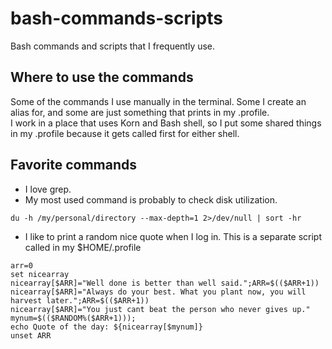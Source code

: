 # bash-commands-scripts
Bash commands and scripts that I frequently use.
## Where to use the commands
Some of the commands I use manually in the terminal. Some I create an alias for, and some are just something that prints in my .profile.\
I work in a place that uses Korn and Bash shell, so I put some shared things in my .profile because it gets called first for either shell.

## Favorite commands
* I love grep.
* My most used command is probably to check disk utilization.
~~~
du -h /my/personal/directory --max-depth=1 2>/dev/null | sort -hr
~~~
* I like to print a random nice quote when I log in. This is a separate script called in my $HOME/.profile
~~~
arr=0
set nicearray
nicearray[$ARR]="Well done is better than well said.";ARR=$(($ARR+1))
nicearray[$ARR]="Always do your best. What you plant now, you will harvest later.";ARR=$(($ARR+1))
nicearray[$ARR]="You just cant beat the person who never gives up."
mynum=$(($RANDOM%($ARR+1)));
echo Quote of the day: ${nicearray[$mynum]}
unset ARR
~~~
